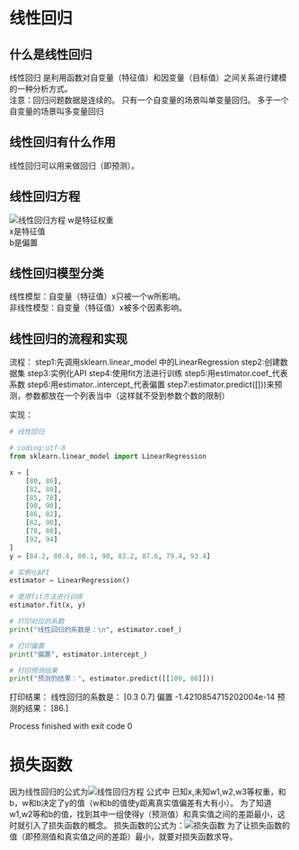 # 线性回归

## 什么是线性回归
线性回归 是利用函数对自变量（特征值）和因变量（目标值）之间关系进行建模的一种分析方式。  
注意：回归问题数据是连续的。
只有一个自变量的场景叫单变量回归。
多于一个自变量的场景叫多变量回归



## 线性回归有什么作用
线性回归可以用来做回归（即预测）。

## 线性回归方程
<img src="https://github.com/BeGentleman/Machine_Learning/blob/main/img/%E5%A4%9A%E5%8F%98%E9%87%8F%E7%BA%BF%E6%80%A7%E5%9B%9E%E5%BD%92%E6%96%B9%E7%A8%8B.png?raw=true">线性回归方程</img>
w是特征权重  
x是特征值  
b是偏置  

## 线性回归模型分类
线性模型：自变量（特征值）x只被一个w所影响。  
非线性模型：自变量（特征值）x被多个因素影响。  

## 线性回归的流程和实现
流程：
step1:先调用sklearn.linear_model 中的LinearRegression
step2:创建数据集
step3:实例化API
step4:使用fit方法进行训练
step5:用estimator.coef_代表系数
step6:用estimator..intercept_代表偏置
step7:estimator.predict([]))来预测，参数都放在一个列表当中（这样就不受到参数个数的限制）

实现：
```python
# 线性回归

# coding:utf-8
from sklearn.linear_model import LinearRegression

x = [
    [80, 86],
    [82, 80],
    [85, 78],
    [90, 90],
    [86, 82],
    [82, 90],
    [78, 80],
    [92, 94]
]
y = [84.2, 80.6, 80.1, 90, 83.2, 87.6, 79.4, 93.4]

# 实例化API
estimator = LinearRegression()

# 使用fit方法进行训练
estimator.fit(x, y)

# 打印对应的系数
print("线性回归的系数是：\n", estimator.coef_)

# 打印偏置
print("偏置", estimator.intercept_)

# 打印预测结果
print("预测的结果：", estimator.predict([[100, 80]]))

```
打印结果：
线性回归的系数是：
 [0.3 0.7]
偏置 -1.4210854715202004e-14
预测的结果： [86.]

Process finished with exit code 0

# 损失函数
因为线性回归的公式为<img src="https://github.com/BeGentleman/Machine_Learning/blob/main/img/%E5%A4%9A%E5%8F%98%E9%87%8F%E7%BA%BF%E6%80%A7%E5%9B%9E%E5%BD%92%E6%96%B9%E7%A8%8B.png?raw=true">线性回归方程</img>
公式中 已知x,未知w1,w2,w3等权重，和b，w和b决定了y的值（w和b的值使y距离真实值偏差有大有小）。
为了知道w1,w2等和b的值，找到其中一组使得y（预测值）和真实值之间的差距最小，这时就引入了损失函数的概念。
损失函数的公式为：<img src="https://github.com/BeGentleman/Machine_Learning/blob/main/img/%E6%8D%9F%E5%A4%B1%E5%87%BD%E6%95%B0.png?raw=true">损失函数</img>
为了让损失函数的值（即预测值和真实值之间的差距）最小，就要对损失函数求导。
